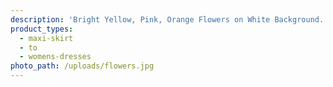 ```yaml
---
description: 'Bright Yellow, Pink, Orange Flowers on White Background. Brushed Poly Fabric.'
product_types:
  - maxi-skirt
  - to
  - womens-dresses
photo_path: /uploads/flowers.jpg
---
```

